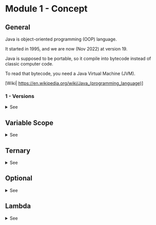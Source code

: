 # Module 1 - Concept

## General

Java is object-oriented programming (OOP) language.

It started in 1995, and we are now (Nov 2022) at version 19.

Java is supposed to be portable, so it compile into bytecode instead of classic computer code.

To read that bytecode, you need a Java Virtual Machine (JVM).

[Wiki| https://en.wikipedia.org/wiki/Java_(programming_language)]


### 1 - Versions

<details>

 <summary>See</summary>


Java now releases a new version every six (6) month.

Long Term Support (LTS) versions are main version supposed to stay and be maintained for a longer period of time (multiple years).

- Java 8 - LTS
  - Lambdas
  - Arrays.asList
  - Stream

- Java 9
  - takeWhile, dropWhile, iterate
  - Optionals
  - Private method Interface
  - Try with resource
  - HttpClient

- Java 10
  - var -> Type Inference
  - List.of (doesn't accept null value)

- Java 11 - LTS
  - String: isBlank, lines, strip, repeat
  - var for lambdas ((var s1, var s2) -> s1 + s2)
  - writeString, readString

- Java 12
  - Unicode 11

- Java 13
  - Switch
  - Multiline String (preview)

- Java 14
  - record (preview)

- Java 15
  - record (second preview)
  - sealed class (preview)
  - Multiline String

- Java 16
  - record
  - sealed class (second preview)
  - Pattern matching instanceof

- Java 17 - LTS
  - Sealed class

- Java 18

- Java 19
  - Record


Next LST will be Java 21 (September 2023)

[Wiki](https://en.wikipedia.org/wiki/Java_version_history)

</details>


## Variable Scope

<details>

 <summary>See</summary>

The scope of a variable define where in the code a variable can be used.

There are three (3) scopes:

- Class
  The variable is accessible from anywhere in the class

- Function
  The variable is accessible only inside the function, or the class

- Local
  The variable is accessible inside the closest curly bracket ({})

See example ...


### Static

A class variable, a function, or a class can be static.

A static object will exist only once in memory.

For example, if you declare a static variable for a class, then all instances of this class will share the same value. This value will be in memory only once.

If any instance changes the value, it will be updated for all instances.


### Final

All variables can be tag as final.

In this cases, the value of the variables cannot be change. 

We called them constants.


*Attention*: If you create a final variable for an object, you cannot change the object itself, but you can change the value of its properties.

```
final Cat cat = new Cat();
cat.setWeight(5); // This will works just fine
```

</details>


## Ternary

<details>

 <summary>See</summary>


The ternary operator is a quick way to handle IF cases.

You can use the ternary operator when you want to atribute a value to a variables, or return a value.

Example:

String string = "";

if (a == 1) {
  string = "one";
} else {
  string = "not one";
}

This can be simplify 

String string  = (a == 1) ? "one" : "not one";

the ? signifies THEN

the : signifies ELSE


Exercise with return.

</details>


## Optional

<details>

 <summary>See</summary>


Optional is a new Java type. 

It allows to declare that a variable can be null.  It is meant to avoid nNullPointerException.

Optional < String > string = Optional.of( ... );

The variable string can have 3 states:
- It contains a value (which can be the value null)
- It contains no value (it is empty)
- It is null

*Attention* : NULL and EMPTY are different state for Optional.

*Attention*: null is an ecceptable value for an Optional


    Optional<String> nullOptional = null;
    System.out.println(nullOptional); // print null
    if (nullOptional.isPresent()) { // Will throw an error : Cannot invoke "java.util.Optional.isPresent()" because "nullOptional" is null
      System.out.println("is present");
    }


    String n = null;
    Optional<String> nullString = Optional.ofNullable(n);
    System.out.println(nullString); // print Optional.empty


Optional are very useful when dealing with potention missing information like database request.


</details>

## Lambda

<details>

 <summary>See</summary>


Lambdas have been around since Java 8.

Lambdas are all about pfuntional programtion, and funtion.

With lambdas, functions become its own object and can be a return type, or a parameter.

Lmabdas works great with the API Stream Interface in Java. It allows you to go through collections with minimum code.

[Javadoc](https://docs.oracle.com/javase/8/docs/api/java/util/stream/Stream.html)

The function will see are:
- Map
- Flatmap
- Filter
- Reduce

To follow the flow from old type loop to stream, please refer to [html](https://raw.githack.com/satan87/Java-Spring-Training/main/Module_1_concept/lambda.html)



</details>


